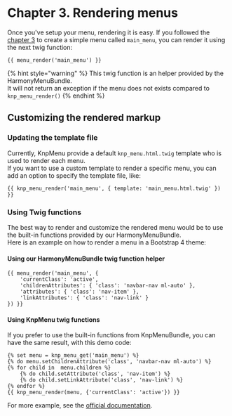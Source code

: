 # Chapter 3. Rendering menus

Once you've setup your menu, rendering it is easy. If you followed the [chapter 3](create-your-first-menu.md#create-new-menu) to create a simple menu called `main_menu`, you can render it using the next twig function:

```markup
{{ menu_render('main_menu') }}
```

{% hint style="warning" %}
This twig function is an helper provided by the HarmonyMenuBundle.  
It will not return an exception if the menu does not exists compared to `knp_menu_render()`
{% endhint %}

## Customizing the rendered markup

### Updating the template file

Currently, KnpMenu provide a default `knp_menu.html.twig` template who is used to render each menu.  
If you want to use a custom template to render a specific menu, you can add an option to specify the template file, like:

```text
{{ knp_menu_render('main_menu', { template: 'main_menu.html.twig' }) }}
```

### Using Twig functions

The best way to render and customize the rendered menu would be to use the built-in functions provided by our HarmonyMenuBundle.  
Here is an example on how to render a menu in a Bootstrap 4 theme:

#### Using our HarmonyMenuBundle twig function helper

```text
{{ menu_render('main_menu', {
    'currentClass': 'active',
    'childrenAttributes': { 'class': 'navbar-nav ml-auto' },
    'attributes': { 'class': 'nav-item' },
    'linkAttributes': { 'class': 'nav-link' }
}) }}
```

#### Using KnpMenu twig functions

If you prefer to use the built-in functions from KnpMenuBundle, you can have the same result, with this demo code:

```markup
{% set menu = knp_menu_get('main_menu') %}
{% do menu.setChildrenAttribute('class', 'navbar-nav ml-auto') %}
{% for child in  menu.children %}
    {% do child.setAttribute('class', 'nav-item') %}
    {% do child.setLinkAttribute('class', 'nav-link') %}
{% endfor %}
{{ knp_menu_render(menu, {'currentClass': 'active'}) }}
```

For more example, see the [official documentation](https://symfony.com/doc/master/bundles/KnpMenuBundle/index.html#rendering-menus).

